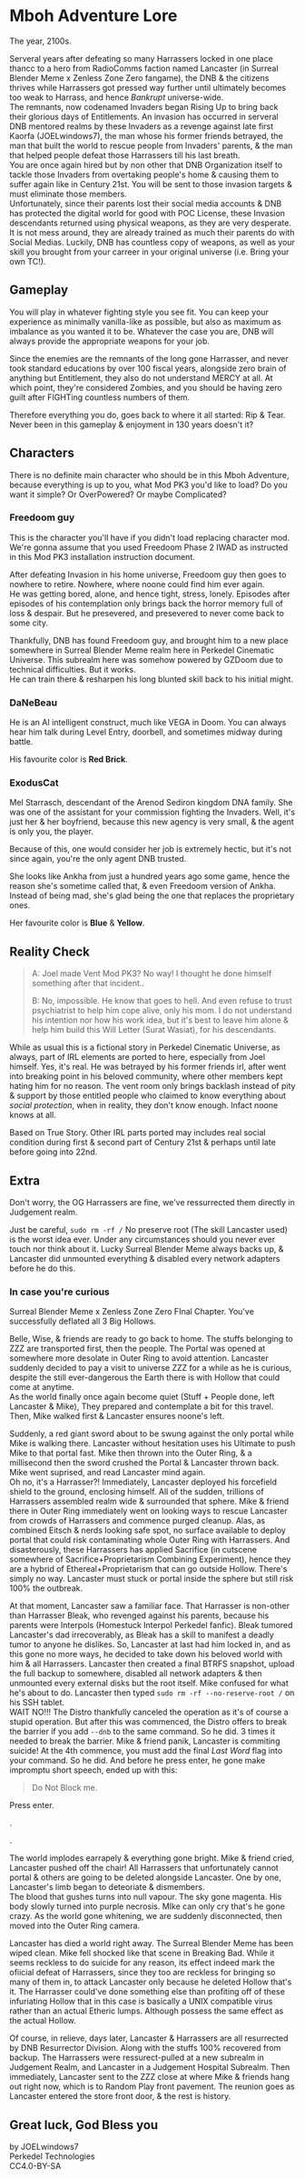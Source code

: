 # Mboh Adventure Lore

The year, 2100s.

Serveral years after defeating so many Harrassers locked in one place thancc to a hero from RadioComms faction named Lancaster (in Surreal Blender Meme x Zenless Zone Zero fangame), the DNB & the citizens thrives while Harrassers got pressed way further until ultimately becomes too weak to Harrass, and hence *Bankrupt* universe-wide.  
The remnants, now codenamed Invaders began Rising Up to bring back their glorious days of Entitlements. An invasion has occurred in serveral DNB mentored realms by these Invaders as a revenge against late first Kaorfa (JOELwindows7), the man whose his former friends betrayed, the man that built the world to rescue people from Invaders' parents, & the man that helped people defeat those Harrassers till his last breath.  
You are once again hired but by non other that DNB Organization itself to tackle those Invaders from overtaking people's home & causing them to suffer again like in Century 21st. You will be sent to those invasion targets & must eliminate those members.  
Unfortunately, since their parents lost their social media accounts & DNB has protected the digital world for good with POC License, these Invasion descendants returned using physical weapons, as they are very desperate.  
It is not mess around, they are already trained as much their parents do with Social Medias.
Luckily, DNB has countless copy of weapons, as well as your skill you brought from your carreer in your original universe (i.e. Bring your own TC!).

## Gameplay

You will play in whatever fighting style you see fit. You can keep your experience as minimally vanilla-like as possible, but also as maximum as imbalance as you wanted it to be. Whatever the case you are, DNB will always provide the appropriate weapons for your job.

Since the enemies are the remnants of the long gone Harrasser, and never took standard educations by over 100 fiscal years, alongside zero brain of anything but Entitlement, they also do not understand MERCY at all. At which point, they're considered Zombies, and you should be having zero guilt after FIGHTing countless numbers of them.

Therefore everything you do, goes back to where it all started: Rip & Tear. Never been in this gameplay & enjoyment in 130 years doesn't it?

## Characters

There is no definite main character who should be in this Mboh Adventure, because everything is up to you, what Mod PK3 you'd like to load? Do you want it simple? Or OverPowered? Or maybe Complicated?

### Freedoom guy

This is the character you'll have if you didn't load replacing character mod. We're gonna assume that you used Freedoom Phase 2 IWAD as instructed in this Mod PK3 installation instruction document.

After defeating Invasion in his home universe, Freedoom guy then goes to nowhere to retire. Nowhere, where noone could find him ever again.  
He was getting bored, alone, and hence tight, stress, lonely. Episodes after episodes of his contemplation only brings back the horror memory full of loss & despair. But he presevered, and presevered to never come back to some city.

Thankfully, DNB has found Freedoom guy, and brought him to a new place somewhere in Surreal Blender Meme realm here in Perkedel Cinematic Universe. This subrealm here was somehow powered by GZDoom due to technical difficulties. But it works.  
He can train there & resharpen his long blunted skill back to his initial might.

### DaNeBeau
He is an AI intelligent construct, much like VEGA in Doom. You can always hear him talk during Level Entry, doorbell, and sometimes midway during battle. 

His favourite color is **Red Brick**.

### ExodusCat

Mel Starrasch, descendant of the Arenod Sediron kingdom DNA family. She was one of the assistant for your commission fighting the Invaders. Well, it's just her & her boyfriend, because this new agency is very small, & the agent is only you, the player.

Because of this, one would consider her job is extremely hectic, but it's not since again, you're the only agent DNB trusted.

She looks like Ankha from just a hundred years ago some game, hence the reason she's sometime called that, & even Freedoom version of Ankha. Instead of being mad, she's glad being the one that replaces the proprietary ones.

Her favourite color is **Blue** & **Yellow**.

## Reality Check

> A: Joel made Vent Mod PK3? No way! I thought he done himself something after that incident..  
> 
> B: No, impossible. He know that goes to hell. And even refuse to trust psychiatrist to help him cope alive, only his mom. I do not understand his intention nor how his work idea, but it's best to leave him alone & help him build this Will Letter (Surat Wasiat), for his descendants.

While as usual this is a fictional story in Perkedel Cinematic Universe, as always, part of IRL elements are ported to here, especially from Joel himself. Yes, it's real. He was betrayed by his former friends irl, after went into breaking point in his beloved community, where other members kept hating him for no reason. The vent room only brings backlash instead of pity & support by those entitled people who claimed to know everything about *social protection*, when in reality, they don't know enough. Infact noone knows at all.

Based on True Story. Other IRL parts ported may includes real social condition during first & second part of Century 21st & perhaps until late before going into 22nd.

## Extra

Don't worry, the OG Harrassers are fine, we've ressurrected them directly in Judgement realm.

Just be careful, `sudo rm -rf /` No preserve root (The skill Lancaster used) is the worst idea ever. Under any circumstances should you never ever touch nor think about it. Lucky Surreal Blender Meme always backs up, & Lancaster did unmounted everything & disabled every network adapters before he do this.

### In case you're curious

Surreal Blender Meme x Zenless Zone Zero FInal Chapter. You've successfully deflated all 3 Big Hollows. 

Belle, Wise, & friends are ready to go back to home. The stuffs belonging to ZZZ are transported first, then the people. The Portal was opened at somewhere more desolate in Outer Ring to avoid attention.
Lancaster suddenly decided to pay a visit to universe ZZZ for a while as he is curious, despite the still ever-dangerous the Earth there is with Hollow that could come at anytime.  
As the world finally once again become quiet (Stuff + People done, left Lancaster & Mike), They prepared and contemplate a bit for this travel. Then, Mike walked first & Lancaster ensures noone's left.

Suddenly, a red giant sword about to be swung against the only portal while Mike is walking there. Lancaster without hesitation uses his Ultimate to push Mike to that portal fast. Mike then thrown into the Outer Ring, & a millisecond then the sword crushed the Portal & Lancaster thrown back. Mike went suprised, and read Lancaster mind again.  
Oh no, it's a Harrasser?! Immediately, Lancaster deployed his forcefield shield to the ground, enclosing himself. All of the sudden, trillions of Harrassers assembled realm wide & surrounded that sphere. Mike & friend there in Outer Ring immediately went on looking ways to rescue Lancaster from crowds of Harrassers and commence purged cleanup. Alas, as combined Eitsch & nerds looking safe spot, no surface available to deploy portal that could risk contaminating whole Outer Ring with Harrassers. And disasterously, these Harrassers has applied Sacrifice (in cutscene somewhere of Sacrifice+Proprietarism Combining Experiment), hence they are a hybrid of Ethereal+Proprietarism that can go outside Hollow. There's simply no way. Lancaster must stuck or portal inside the sphere but still risk 100% the outbreak.

At that moment, Lancaster saw a familiar face. That Harrasser is non-other than Harrasser Bleak, who revenged against his parents, because his parents were Interpols (Homestuck Interpol Perkedel fanfic). Bleak tumored Lancaster's dad irrecoverably, as Bleak has a skill to manifest a deadly tumor to anyone he dislikes. So, Lancaster at last had him locked in, and as this gone no more ways, he decided to take down his beloved world with him & all Harrassers. Lancaster then created a final BTRFS snapshot, upload the full backup to somewhere, disabled all network adapters & then unmounted every external disks but the root itself. Mike confused for what he's about to do. Lancaster then typed `sudo rm -rf --no-reserve-root /` on his SSH tablet.  
WAIT NO!!! The Distro thankfully canceled the operation as it's of course a stupid operation. But after this was commenced, the Distro offers to break the barrier if you add `--dnb` to the same command. So he did. 3 times it needed to break the barrier. Mike & friend panik, Lancaster is commiting suicide! At the 4th commence, you must add the final *Last Word* flag into your command. So he did. And before he press enter, he gone make impromptu short speech, ended up with this:

> Do Not Block me.

Press enter.

.

.

The world implodes earrapely & everything gone bright. Mike & friend cried, Lancaster pushed off the chair! All Harrassers that unfortunately cannot portal & others are going to be deleted alongside Lancaster. One by one, Lancaster's limb began to deteoriate & dismembers.   
The blood that gushes turns into null vapour. The sky gone magenta. His body slowly turned into purple necrosis. MIke can only cry that's he gone crazy. As the world gone whitening, we are suddenly disconnected, then moved into the Outer Ring camera.

Lancaster has died a world right away. The Surreal Blender Meme has been wiped clean. Mike fell shocked like that scene in Breaking Bad. While it seems reckless to do suicide for any reason, its effect indeed mark the ofiicial defeat of Harrassers, since they too are reckless for bringing so many of them in, to attack Lancaster only because he deleted Hollow that's it. The Harrasser could've done something else than profiting off of these infuriating Hollow that in this case is basically a UNIX compatible virus rather than an actual Etheric lumps. Although possess the same effect as the actual Hollow.

Of course, in relieve, days later, Lancaster & Harrassers are all resurrected by DNB Resurrector Division. Along with the stuffs 100% recovered from backup. The Harrassers were ressurect-pulled at a new subrealm in Judgement Realm, and Lancaster in a Judgement Hospital Subrealm. Then immediately, Lancaster sent to the ZZZ close at where Mike & friends hang out right now, which is to Random Play front pavement. The reunion goes as Lancaster entered the store front door, & the rest is history.


## Great luck, God Bless you

by JOELwindows7  
Perkedel Technologies  
CC4.0-BY-SA